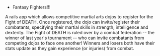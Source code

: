 * Fantasy Fighters!!!


A rails app which allows competitive martial arts dojos to register for the Fight of DEATH.  Once registered, the dojo can invite/register their combatants, specifying their martial skills in strength, intelligence and dexterity.  The Fight of DEATH is ruled over by a combat federation -- the winner of last year's tournament -- who can invite combatants from competing dojos to face one another!  Winners and losers both have their stats update as they gain experience (or injuries) from combat.
